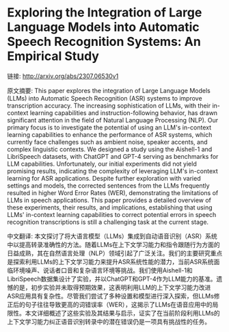 # Exploring the Integration of Large Language Models into Automatic Speech Recognition Systems: An Empirical Study

链接: http://arxiv.org/abs/2307.06530v1

原文摘要:
This paper explores the integration of Large Language Models (LLMs) into
Automatic Speech Recognition (ASR) systems to improve transcription accuracy.
The increasing sophistication of LLMs, with their in-context learning
capabilities and instruction-following behavior, has drawn significant
attention in the field of Natural Language Processing (NLP). Our primary focus
is to investigate the potential of using an LLM's in-context learning
capabilities to enhance the performance of ASR systems, which currently face
challenges such as ambient noise, speaker accents, and complex linguistic
contexts. We designed a study using the Aishell-1 and LibriSpeech datasets,
with ChatGPT and GPT-4 serving as benchmarks for LLM capabilities.
Unfortunately, our initial experiments did not yield promising results,
indicating the complexity of leveraging LLM's in-context learning for ASR
applications. Despite further exploration with varied settings and models, the
corrected sentences from the LLMs frequently resulted in higher Word Error
Rates (WER), demonstrating the limitations of LLMs in speech applications. This
paper provides a detailed overview of these experiments, their results, and
implications, establishing that using LLMs' in-context learning capabilities to
correct potential errors in speech recognition transcriptions is still a
challenging task at the current stage.

中文翻译:
本文探讨了将大语言模型（LLMs）集成到自动语音识别（ASR）系统中以提高转录准确性的方法。随着LLMs在上下文学习能力和指令跟随行为方面的日益成熟，其在自然语言处理（NLP）领域引起了广泛关注。我们的主要研究重点是探索利用LLMs的上下文学习能力来提升ASR系统性能的潜力，当前ASR系统面临环境噪声、说话者口音和复杂语言环境等挑战。我们使用Aishell-1和LibriSpeech数据集设计了实验，并以ChatGPT和GPT-4作为LLM能力的基准。遗憾的是，初步实验并未取得预期效果，这表明利用LLM的上下文学习能力改进ASR应用具有复杂性。尽管我们尝试了多种设置和模型进行深入探索，但LLMs修正后的句子往往导致更高的词错误率（WER），这揭示了LLMs在语音应用中的局限性。本文详细概述了这些实验及其结果与启示，证实了在当前阶段利用LLMs的上下文学习能力纠正语音识别转录中的潜在错误仍是一项具有挑战性的任务。

